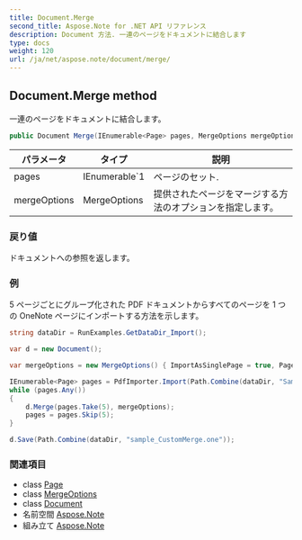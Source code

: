 ```yaml
---
title: Document.Merge
second_title: Aspose.Note for .NET API リファレンス
description: Document 方法. 一連のページをドキュメントに結合します
type: docs
weight: 120
url: /ja/net/aspose.note/document/merge/
---
```

## Document.Merge method

一連のページをドキュメントに結合します。

```csharp
public Document Merge(IEnumerable<Page> pages, MergeOptions mergeOptions = null)
```

| パラメータ | タイプ | 説明 |
| --- | --- | --- |
| pages | IEnumerable`1 | ページのセット. |
| mergeOptions | MergeOptions | 提供されたページをマージする方法のオプションを指定します。 |

### 戻り値

ドキュメントへの参照を返します。

### 例

5 ページごとにグループ化された PDF ドキュメントからすべてのページを 1 つの OneNote ページにインポートする方法を示します。

```csharp
string dataDir = RunExamples.GetDataDir_Import();

var d = new Document();

var mergeOptions = new MergeOptions() { ImportAsSinglePage = true, PageSpacing = 100 };

IEnumerable<Page> pages = PdfImporter.Import(Path.Combine(dataDir, "SampleGrouping.pdf"));
while (pages.Any())
{
    d.Merge(pages.Take(5), mergeOptions);
    pages = pages.Skip(5);
}

d.Save(Path.Combine(dataDir, "sample_CustomMerge.one"));
```

### 関連項目

* class [Page](../../page/)
* class [MergeOptions](../../mergeoptions/)
* class [Document](../)
* 名前空間 [Aspose.Note](../../document/)
* 組み立て [Aspose.Note](../../../)


